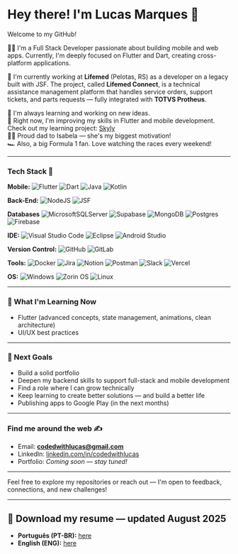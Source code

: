 # Hey there! I'm Lucas Marques 👋  
Welcome to my GitHub!

👨‍💻 I'm a Full Stack Developer passionate about building mobile and web apps. Currently, I'm deeply focused on Flutter and Dart, creating cross-platform applications.

💼 I'm currently working at **Lifemed** (Pelotas, RS) as a developer on a legacy built with JSF. The project, called **Lifemed Connect**, is a technical assistance management platform that handles service orders, support tickets, and parts requests — fully integrated with **TOTVS Protheus**.

🚀 I'm always learning and working on new ideas.  
🎯 Right now, I'm improving my skills in Flutter and mobile development. Check out my learning project: [Skyly](https://github.com/codedwithlucas/skyly)  
👨‍👧 Proud dad to Isabela — she's my biggest motivation!  
🏎️ Also, a big Formula 1 fan. Love watching the races every weekend!

---

### Tech Stack 🔧

**Mobile:** ![Flutter](https://img.shields.io/badge/Flutter-02569B?style=for-the-badge&logo=flutter&logoColor=white) ![Dart](https://img.shields.io/badge/dart-%230175C2.svg?style=for-the-badge&logo=dart&logoColor=white) ![Java](https://img.shields.io/badge/java-%23ED8B00.svg?style=for-the-badge&logo=openjdk&logoColor=white) ![Kotlin](https://img.shields.io/badge/kotlin-%237F52FF.svg?style=for-the-badge&logo=kotlin&logoColor=white)

**Back-End:** ![NodeJS](https://img.shields.io/badge/node.js-6DA55F?style=for-the-badge&logo=node.js&logoColor=white) ![JSF](https://img.shields.io/badge/JSF-007396?style=for-the-badge&logo=none&logoColor=white)  

**Databases** ![MicrosoftSQLServer](https://img.shields.io/badge/Microsoft%20SQL%20Server-CC2927?style=for-the-badge&logo=microsoft%20sql%20server&logoColor=white) ![Supabase](https://img.shields.io/badge/Supabase-3ECF8E?style=for-the-badge&logo=supabase&logoColor=white)
![MongoDB](https://img.shields.io/badge/MongoDB-%234ea94b.svg?style=for-the-badge&logo=mongodb&logoColor=white) ![Postgres](https://img.shields.io/badge/postgres-%23316192.svg?style=for-the-badge&logo=postgresql&logoColor=white) ![Firebase](https://img.shields.io/badge/firebase-a08021?style=for-the-badge&logo=firebase&logoColor=ffcd34) 

**IDE:** ![Visual Studio Code](https://img.shields.io/badge/Visual%20Studio%20Code-0078d7.svg?style=for-the-badge&logo=visual-studio-code&logoColor=white) ![Eclipse](https://img.shields.io/badge/Eclipse-FE7A16.svg?style=for-the-badge&logo=Eclipse&logoColor=white) ![Android Studio](https://img.shields.io/badge/android%20studio-346ac1?style=for-the-badge&logo=android%20studio&logoColor=white)

**Version Control:** ![GitHub](https://img.shields.io/badge/github-%23121011.svg?style=for-the-badge&logo=github&logoColor=white) ![GitLab](https://img.shields.io/badge/gitlab-%23181717.svg?style=for-the-badge&logo=gitlab&logoColor=white)

**Tools:** ![Docker](https://img.shields.io/badge/docker-%230db7ed.svg?style=for-the-badge&logo=docker&logoColor=white) ![Jira](https://img.shields.io/badge/jira-%230A0FFF.svg?style=for-the-badge&logo=jira&logoColor=white) ![Notion](https://img.shields.io/badge/Notion-%23000000.svg?style=for-the-badge&logo=notion&logoColor=white) ![Postman](https://img.shields.io/badge/Postman-FF6C37?style=for-the-badge&logo=postman&logoColor=white) ![Slack](https://img.shields.io/badge/Slack-4A154B?style=for-the-badge&logo=slack&logoColor=white) ![Vercel](https://img.shields.io/badge/vercel-%23000000.svg?style=for-the-badge&logo=vercel&logoColor=white)

**OS:** ![Windows](https://img.shields.io/badge/Windows-0078D6?style=for-the-badge&logo=windows&logoColor=white) ![Zorin OS](https://img.shields.io/badge/-Zorin%20OS-%2310AAEB?style=for-the-badge&logo=zorin&logoColor=white) ![Linux](https://img.shields.io/badge/Linux-FCC624?style=for-the-badge&logo=linux&logoColor=black)

---

### 🧠 What I'm Learning Now

- Flutter (advanced concepts, state management, animations, clean architecture)
- UI/UX best practices

---

### 🎯 Next Goals

- Build a solid portfolio
- Deepen my backend skills to support full-stack and mobile development 
- Find a role where I can grow technically
- Keep learning to create better solutions — and build a better life
- Publishing apps to Google Play (in the next months)

---

### Find me around the web ✍️

- Email: **codedwithlucas@gmail.com**  
- LinkedIn: [linkedin.com/in/codedwithlucas](https://linkedin.com/in/codedwithlucas)  
- Portfolio: *Coming soon — stay tuned!*

---

Feel free to explore my repositories or reach out — I'm open to feedback, connections, and new challenges!

---

## 📄 Download my resume — updated August 2025

- **Português (PT-BR):** [here](https://drive.google.com/file/d/1GVKcfvp3otmxEF3u00oihNBifZr4iX3i/view)  
- **English (ENG):** [here](https://drive.google.com/file/d/1g3iBPL6BpI0GAzdRGMHTxhOEqexhZ9Om/view)
